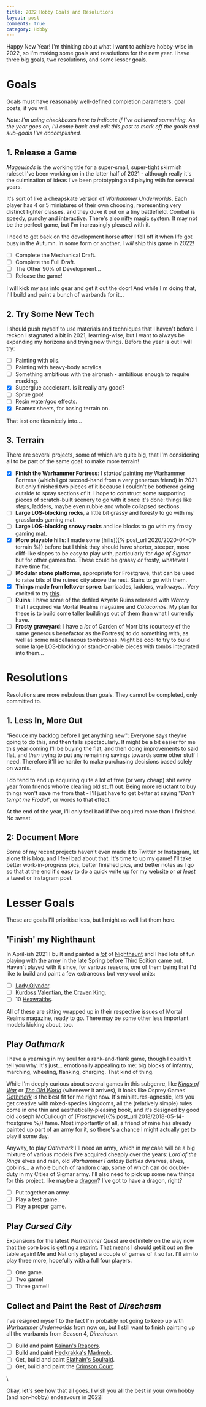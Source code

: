 ```yaml
---
title: 2022 Hobby Goals and Resolutions
layout: post
comments: true
category: Hobby
---
```


Happy New Year! I'm thinking about what I want to achieve hobby-wise in 2022, so I'm making some goals and resolutions for the new year. I have three big goals, two resolutions, and some lesser goals.

<!--more-->

# Goals

Goals must have reasonably well-defined completion parameters: goal posts, if you will. 

*Note: I'm using checkboxes here to indicate if I've achieved something. As the year goes on, I'll come back and edit this post to mark off the goals and sub-goals I've accomplished.* 

## 1. Release a Game

*Magewinds* is the working title for a super-small, super-tight skirmish ruleset I've been working on in the latter half of 2021 - although really it's the culmination of ideas I've been prototyping and playing with for several years.

It's sort of like a cheapskate version of *Warhammer Underworlds*. Each player has 4 or 5 miniatures of their own choosing, representing very distinct fighter classes, and they duke it out on a tiny battlefield. Combat is speedy, punchy and interactive. There's also nifty magic system. It may not be the perfect game, but I'm increasingly pleased with it.

I need to get back on the development horse after I fell off it when life got busy in the Autumn. In some form or another, I *will* ship this game in 2022! 

- [ ] Complete the Mechanical Draft.
- [ ] Complete the Full Draft.
- [ ] The Other 90% of Development...
- [ ] Release the game!

I will kick my ass into gear and get it out the door! And while I'm doing that, I'll build and paint a bunch of warbands for it...

## 2. Try Some New Tech

I should push myself to use materials and techniques that I haven't before. I reckon I stagnated a bit in 2021, learning-wise, but I want to always be expanding my horizons and trying new things. Before the year is out I will try:

- [ ] Painting with oils.
- [ ] Painting with heavy-body acrylics.
- [ ] Something ambitious with the airbrush - ambitious enough to require masking.
- [x] Superglue accelerant. Is it really any good?
- [ ] Sprue goo!
- [ ] Resin water/goo effects.
- [x] Foamex sheets, for basing terrain on.

That last one ties nicely into...

## 3. Terrain

There are several projects, some of which are quite big, that I'm considering all to be part of the same goal: to make more terrain!

- [x] **Finish the Warhammer Fortress**: I *started* painting my Warhammer Fortress (which I got second-hand from a very generous friend) in 2021 but only finished two pieces of it because I couldn't be bothered going outside to spray sections of it. I hope to construct some supporting pieces of scratch-built scenery to go with it once it's done: things like steps, ladders, maybe even rubble and whole collapsed sections.
- [ ] **Large LOS-blocking rocks**, a little bit grassy and foresty to go with my grasslands gaming mat.
- [ ] **Large LOS-blocking snowy rocks** and ice blocks to go with my frosty gaming mat.
- [x] **More playable hills**: I made some [hills]({% post_url 2020/2020-04-01-terrain %}) before but I think they should have shorter, steeper, more cliff-like slopes to be easy to play with, particularly for *Age of Sigmar* but for other games too. These could be grassy *or* frosty, whatever I have time for.
- [ ] **Modular stone platforms**, appropriate for Frostgrave, that can be used to raise bits of the ruined city above the rest. Stairs to go with them.
- [x] **Things made from leftover sprue**: barricades, ladders, walkways... Very excited to try [this](https://www.youtube.com/watch?v=EOSjjKkCxvk).
- [ ] **Ruins**: I have some of the defiled Azyrite Ruins released with *Warcry* that I acquired via Mortal Realms magazine and *Catacombs*. My plan for these is to build some taller buildings out of them than what I currently have.
- [ ] **Frosty graveyard**: I have a *lot* of Garden of Morr bits (courtesy of the same generous benefactor as the Fortress) to do something with, as well as some miscellaneous tombstones. Might be cool to try to build some large LOS-blocking or stand-on-able pieces with tombs integrated into them...

# Resolutions

Resolutions are more nebulous than goals. They cannot be completed, only committed to.

## 1. Less In, More Out

"Reduce my backlog before I get anything new": Everyone says they're going to do this, and then fails spectacularly. It might be a bit easier for me this year coming I'll be buying the flat, and then doing improvements to said flat, and *then* trying to put any remaining savings towards some other stuff I need. Therefore it'll be harder to make purchasing decisions based solely on wants. 

I do tend to end up acquiring quite a lot of free (or very cheap) shit every year from friends who're clearing old stuff out. Being more reluctant to buy things won't save me from that - I'll just have to get better at saying "*Don't tempt me Frodo!*", or words to that effect.

At the end of the year, I'll only feel bad if I've acquired more than I finished. No sweat.

## 2: Document More

Some of my recent projects haven't even made it to Twitter or Instagram, let alone this blog, and I feel bad about that. It's time to up my game! I'll take better work-in-progress pics, better finished pics, and better notes as I go so that at the end it's easy to do a quick write up for my website or *at least* a tweet or Instagram post.

# Lesser Goals

These are goals I'll prioritise less, but I might as well list them here.

## 'Finish' my Nighthaunt

In April-ish 2021 I built and painted a [*lot*](https://twitter.com/nershly/status/1391401181319204865) of [Nighthaunt](https://ageofsigmar.lexicanum.com/wiki/Nighthaunt) and I had lots of fun playing with the army in the late Spring before Third Edition came out. Haven't played with it since, for various reasons, one of them being that I'd like to build and paint a few extraneous but very cool units:

- [ ] [Lady Olynder](https://www.games-workshop.com/en-GB/Nighthaunt-Lady-Olynder-2018).
- [ ] [Kurdoss Valentian, the Craven King](https://www.games-workshop.com/en-GB/Kurdoss-Valentian-The-Craven-King-2018).
- [ ] 10 [Hexwraiths](https://www.games-workshop.com/en-GB/Nighthaunt-Hexwraiths-2018).

All of these are sitting wrapped up in their respective issues of Mortal Realms magazine, ready to go. There may be some other less important models kicking about, too.

## Play *Oathmark*

I have a yearning in my soul for a rank-and-flank game, though I couldn't tell you why. It's just... emotionally appealing to me: big blocks of infantry, marching, wheeling, flanking, charging. That kind of thing.

While I'm deeply curious about several games in this subgenre, like [*Kings of War*](https://www.manticgames.com/games/kings-of-war/) or [*The Old World*](https://www.warhammer-community.com/2019/11/15/old-world-new-warhammer/) (whenever it arrives), it looks like Osprey Games' [*Oathmark*](https://ospreypublishing.com/oathmark) is the best fit for me right now. It's miniatures-agnostic, lets you get creative with mixed-species kingdoms, all the (relatively simple) rules come in one thin and aesthetically-pleasing book, and it's designed by good old Joseph McCullough of [*Frostgrave*]({% post_url 2018/2018-05-14-frostgrave %}) fame. Most importantly of all, a friend of mine has already painted up part of an army for it, so there's a chance I might actually get to play it some day.

Anyway, to play *Oathmark* I'll need an army, which in my case will be a big mixture of various models I've acquired cheaply over the years: *Lord of the Rings* elves and men, old *Warhammer Fantasy Battles* dwarves, elves, goblins... a whole bunch of random crap, some of which can do double-duty in my Cities of Sigmar army. I'll also need to pick up some new things for this project, like maybe a [dragon](https://www.games-workshop.com/en-GB/Cave-Drake-2019)? I've got to have a dragon, right?

- [ ] Put together an army.
- [ ] Play a test game.
- [ ] Play a proper game.

## Play *Cursed City*

Expansions for the latest *Warhammer Quest* are definitely on the way now that the core box is [getting a reprint](https://www.warhammer-community.com/2021/12/20/cursed-city-resurrected/). That means I should get it out on the table again! Me and Nat only played a couple of games of it so far. I'll aim to play three more, hopefully with a full four players.

- [ ] One game.
- [ ] Two game!
- [ ] Three game!!

## Collect and Paint the Rest of *Direchasm*

I've resigned myself to the fact I'm probably not going to keep up with *Warhammer Underworlds* from now on, but I still want to finish painting up all the warbands from Season 4, *Direchasm*. 

- [ ] Build and paint [Kainan's Reapers](https://www.games-workshop.com/en-GB/WH-Underworlds-Kainans-Reapers-EN-2021).
- [ ] Build and paint [Hedkrakka's Madmob](https://www.games-workshop.com/en-GB/WHU-Hedkrakkas-Madmob-EN-2021).
- [ ] Get, build and paint [Elathain's Soulraid](https://www.games-workshop.com/en-GB/WHU-Hedkrakkas-Madmob-EN-2021).
- [ ] Get, build and paint the [Crimson Court](https://www.games-workshop.com/en-GB/WHU-The-Crimson-Court-EN-2021).

\

Okay, let's see how that all goes. I wish you all the best in your own hobby (and non-hobby) endeavours in 2022!  
